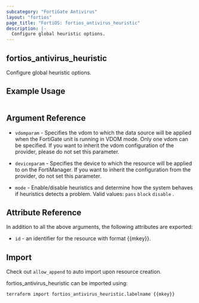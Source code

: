 ```yaml
---
subcategory: "FortiGate Antivirus"
layout: "fortios"
page_title: "FortiOS: fortios_antivirus_heuristic"
description: |-
  Configure global heuristic options.
---
```


## fortios_antivirus_heuristic
Configure global heuristic options.

## Example Usage

```hcl

```

## Argument Reference
* `vdomparam` - Specifies the vdom to which the data source will be applied when the FortiGate unit is running in VDOM mode. Only one vdom can be specified. If you want to inherit the vdom configuration of the provider, please do not set this parameter.
* `deviceparam` - Specifies the device to which the resource will be applied to on the FortiManager. If you want to inherit the configuration from the provider, do not set this parameter.

* `mode` - Enable/disable heuristics and determine how the system behaves if heuristics detects a problem. Valid values: `pass` `block` `disable` .

## Attribute Reference

In addition to all the above arguments, the following attributes are exported:
* `id` - an identifier for the resource with format {{mkey}}.

## Import

Check out `allow_append` to auto import upon resource creation.

fortios_antivirus_heuristic can be imported using:
```sh
terraform import fortios_antivirus_heuristic.labelname {{mkey}}
```
